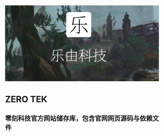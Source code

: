 ![image](https://raw.githubusercontent.com/JimHans/leyotech/master/banner.jpg)
# ZERO TEK
## 零刻科技官方网站储存库，包含官网网页源码与依赖文件

